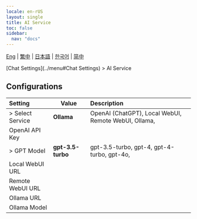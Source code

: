 ```yaml
---
locale: en-rUS
layout: single
title: AI Service
toc: false
sidebar:
  nav: "docs"
---
```

[Eng](/dancexr/menu/2025.5/chat/ai_service) | [繁中](/tw/dancexr/menu/2025.5/chat/ai_service) | [日本語](/jp/dancexr/menu/2025.5/chat/ai_service) | [한국어](/kr/dancexr/menu/2025.5/chat/ai_service) | [简中](/zh/dancexr/menu/2025.5/chat/ai_service)

[Chat Settings](../menu#Chat Settings) > AI Service

## Configurations

| Setting | Value | Description |
| :--- | --- | :--- |
| > Select Service | **Ollama** | OpenAI (ChatGPT), Local WebUI, Remote WebUI, Ollama,  |
|  OpenAI API Key || 
| > GPT Model | **gpt-3.5-turbo** | gpt-3.5-turbo, gpt-4, gpt-4-turbo, gpt-4o,  |
|  Local WebUI URL || 
|  Remote WebUI URL || 
|  Ollama URL || 
|  Ollama Model || 
